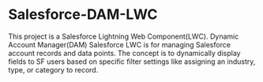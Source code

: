 # Salesforce-DAM-LWC
This project is a Salesforce Lightning Web Component(LWC). Dynamic Account Manager(DAM) Salesforce LWC is for managing Salesforce account records and data points. The concept is to dynamically display fields to SF users based on specific filter settings like assigning an industry, type, or category to record.
